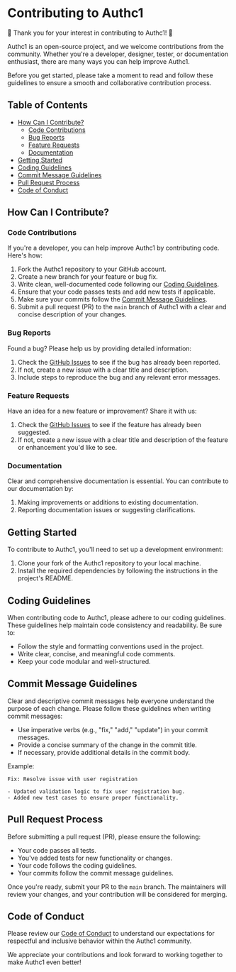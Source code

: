 # Contributing to Authc1

🎉 Thank you for your interest in contributing to Authc1! 🎉

Authc1 is an open-source project, and we welcome contributions from the community. Whether you're a developer, designer, tester, or documentation enthusiast, there are many ways you can help improve Authc1.

Before you get started, please take a moment to read and follow these guidelines to ensure a smooth and collaborative contribution process.

## Table of Contents

- [How Can I Contribute?](#how-can-i-contribute)
  - [Code Contributions](#code-contributions)
  - [Bug Reports](#bug-reports)
  - [Feature Requests](#feature-requests)
  - [Documentation](#documentation)
- [Getting Started](#getting-started)
- [Coding Guidelines](#coding-guidelines)
- [Commit Message Guidelines](#commit-message-guidelines)
- [Pull Request Process](#pull-request-process)
- [Code of Conduct](CODE_OF_CONDUCT.md)

## How Can I Contribute?

### Code Contributions

If you're a developer, you can help improve Authc1 by contributing code. Here's how:

1. Fork the Authc1 repository to your GitHub account.
2. Create a new branch for your feature or bug fix.
3. Write clean, well-documented code following our [Coding Guidelines](#coding-guidelines).
4. Ensure that your code passes tests and add new tests if applicable.
5. Make sure your commits follow the [Commit Message Guidelines](#commit-message-guidelines).
6. Submit a pull request (PR) to the `main` branch of Authc1 with a clear and concise description of your changes.

### Bug Reports

Found a bug? Please help us by providing detailed information:

1. Check the [GitHub Issues](https://github.com/authc1/authc1/issues) to see if the bug has already been reported.
2. If not, create a new issue with a clear title and description.
3. Include steps to reproduce the bug and any relevant error messages.

### Feature Requests

Have an idea for a new feature or improvement? Share it with us:

1. Check the [GitHub Issues](https://github.com/authc1/authc1/issues) to see if the feature has already been suggested.
2. If not, create a new issue with a clear title and description of the feature or enhancement you'd like to see.

### Documentation

Clear and comprehensive documentation is essential. You can contribute to our documentation by:

1. Making improvements or additions to existing documentation.
2. Reporting documentation issues or suggesting clarifications.

## Getting Started

To contribute to Authc1, you'll need to set up a development environment:

1. Clone your fork of the Authc1 repository to your local machine.
2. Install the required dependencies by following the instructions in the project's README.

## Coding Guidelines

When contributing code to Authc1, please adhere to our coding guidelines. These guidelines help maintain code consistency and readability. Be sure to:

- Follow the style and formatting conventions used in the project.
- Write clear, concise, and meaningful code comments.
- Keep your code modular and well-structured.

## Commit Message Guidelines

Clear and descriptive commit messages help everyone understand the purpose of each change. Please follow these guidelines when writing commit messages:

- Use imperative verbs (e.g., "fix," "add," "update") in your commit messages.
- Provide a concise summary of the change in the commit title.
- If necessary, provide additional details in the commit body.

Example:
```
Fix: Resolve issue with user registration

- Updated validation logic to fix user registration bug.
- Added new test cases to ensure proper functionality.
```

## Pull Request Process

Before submitting a pull request (PR), please ensure the following:

- Your code passes all tests.
- You've added tests for new functionality or changes.
- Your code follows the coding guidelines.
- Your commits follow the commit message guidelines.

Once you're ready, submit your PR to the `main` branch. The maintainers will review your changes, and your contribution will be considered for merging.

## Code of Conduct

Please review our [Code of Conduct](CODE_OF_CONDUCT.md) to understand our expectations for respectful and inclusive behavior within the Authc1 community.

We appreciate your contributions and look forward to working together to make Authc1 even better!